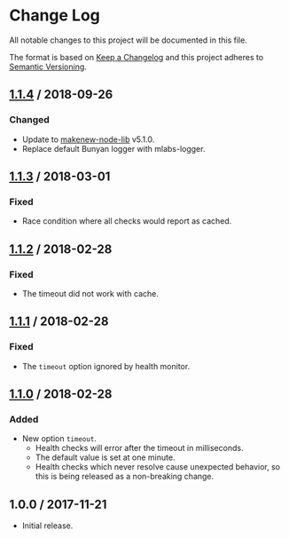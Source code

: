 # Change Log

All notable changes to this project will be documented in this file.

The format is based on [Keep a Changelog](https://keepachangelog.com/)
and this project adheres to [Semantic Versioning](https://semver.org/).

## [1.1.4] / 2018-09-26

### Changed

- Update to [makenew-node-lib] v5.1.0.
- Replace default Bunyan logger with mlabs-logger.

## [1.1.3] / 2018-03-01

### Fixed

- Race condition where all checks would report as cached.

## [1.1.2] / 2018-02-28

### Fixed

- The timeout did not work with cache.

## [1.1.1] / 2018-02-28

### Fixed

- The `timeout` option ignored by health monitor.

## [1.1.0] / 2018-02-28

### Added

- New option `timeout`.
  - Health checks will error after the timeout in milliseconds.
  - The default value is set at one minute.
  - Health checks which never resolve cause unexpected behavior,
    so this is being released as a non-breaking change.

## 1.0.0 / 2017-11-21

- Initial release.

[makenew-node-lib]: https://github.com/meltwater/makenew-node-lib

[Unreleased]: https://github.com/meltwater/mlabs-health/compare/v1.1.4...HEAD
[1.1.4]: https://github.com/meltwater/mlabs-health/compare/v1.1.3...v1.1.4
[1.1.3]: https://github.com/meltwater/mlabs-health/compare/v1.1.2...v1.1.3
[1.1.2]: https://github.com/meltwater/mlabs-health/compare/v1.1.1...v1.1.2
[1.1.1]: https://github.com/meltwater/mlabs-health/compare/v1.1.0...v1.1.1
[1.1.0]: https://github.com/meltwater/mlabs-health/compare/v1.0.0...v1.1.0
